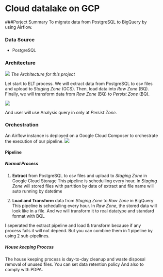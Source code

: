 # Cloud datalake on GCP
###Porject Summary
To migrate data from PostgreSQL to BigQuery by using Airflow.

### Data Source
- PostgreSQL

### Architecture
[![](overall_architech)](https://github.com/p-ploi/bluePi_exam_GCP/blob/c9185f4ef79f4f69ba2d5c0823fb30c38de62c2f/img/1overall_architech.png)
*The Architecture for this project*

Let start to ELT process.
We will extract data from PostgreSQL to csv files and upload to *Staging Zone* (GCS).
Then, load data into *Raw Zone* (BQ).
Finally, we will transform data from *Raw Zone* (BQ) to *Persist Zone* (BQ).

[![](user_permission)](https://github.com/p-ploi/bluePi_exam_GCP/blob/c9185f4ef79f4f69ba2d5c0823fb30c38de62c2f/img/3user_permission.png)

And user will use Analysis query in only at *Persist Zone*.

### Orchestration
An Airflow instance is deployed on a Google Cloud Composer to orchestrate the execution of our pipeline.
[![](overall_flow)](https://github.com/p-ploi/bluePi_exam_GCP/blob/c9185f4ef79f4f69ba2d5c0823fb30c38de62c2f/img/2overall_flow.png)


#### Pipeline
##### Normal Process
1. **Extract** from PostgreSQL to csv files and upload to *Staging Zone* in Google Cloud Storage
	This pipeline is schedulling every hour.
	In *Staging Zone* will stored files with partition by date of extract and file name will auto running by datetime
	
2. **Load and Transform** data from *Staging Zone* to *Raw Zone*  in BigQuery
	This pipeline is schedulling every hour.
	In *Raw Zone*, the stored data will look like in a file.
	And we will transform it to real datatype and standard format with BQL
	
I seperated the extract pipeline and load & transform because if any process fails it will not depend.
But you can combine them in 1 pipeline by using 2 sub-pipelines.



#####  House keeping Process
The house keeping process is day-to-day cleanup and waste disposal
removal of unused files.
You can set data retention policy And also to comply with PDPA.

